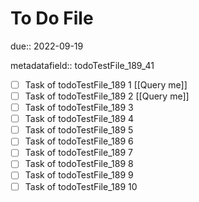 # To Do File

due:: 2022-09-19

metadatafield:: todoTestFile_189_41

- [ ] Task of todoTestFile_189 1 [[Query me]]
- [ ] Task of todoTestFile_189 2 [[Query me]]
- [ ] Task of todoTestFile_189 3
- [ ] Task of todoTestFile_189 4
- [ ] Task of todoTestFile_189 5
- [ ] Task of todoTestFile_189 6
- [ ] Task of todoTestFile_189 7
- [ ] Task of todoTestFile_189 8
- [ ] Task of todoTestFile_189 9
- [ ] Task of todoTestFile_189 10